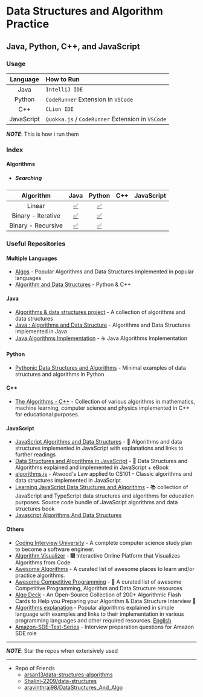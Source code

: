 # Data Structures and Algorithm Practice

## Java, Python, C++, and JavaScript

### Usage

|  Language  | How to Run                                       |
| :--------: | :----------------------------------------------- |
|    Java    | `IntelliJ IDE`                                   |
|   Python   | `CodeRunner` Extension in `VSCode`               |
|    C++     | `CLion IDE`                                      |
| JavaScript | `Quokka.js` / `CodeRunner` Extension in `VSCode` |

**_NOTE_**: This is how i run them

### Index

#### Algorithms

- ##### Searching

|     Algorithm      |                              Java                              |                              Python                              |  C++  | JavaScript |
| :----------------: | :------------------------------------------------------------: | :--------------------------------------------------------------: | :---: | :--------: |
|       Linear       |     [:white_check_mark:](src/main/java/LinearSearch.java)      |      [:white_check_mark:](src/main/python/linear_search.py)      |       |            |
| Binary - Iterative |     [:white_check_mark:](src/main/java/BinarySearch.java)      |      [:white_check_mark:](src/main/python/binary_search.py)      |       |            |
| Binary - Recursive | [:white_check_mark:](src/main/java/RecursiveBinarySearch.java) | [:white_check_mark:](src/main/python/recursive_binary_search.py) |       |            |

### Useful Repositories

#### Multiple Languages

- [Algos](https://github.com/iiitv/algos) - Popular Algorithms and Data Structures implemented in popular languages
- [Algorithm and Data Structures](https://github.com/akzare/Algorithms) - Python & C++

#### Java

- [Algorithms & data structures project](https://github.com/williamfiset/Algorithms) - A collection of algorithms and data structures
- [Java : Algorithms and Data Structure](https://github.com/phishman3579/java-algorithms-implementation) - Algorithms and Data Structures implemented in Java
- [Java Algorithms Implementation](https://github.com/lifeparticle/Java-Algorithms-Implementation) - ☕ Java Algorithms Implementation

#### Python

- [Pythonic Data Structures and Algorithms](https://github.com/keon/algorithms) - Minimal examples of data structures and algorithms in Python

#### C++

- [The Algorithms - C++](https://github.com/TheAlgorithms/C-Plus-Plus) - Collection of various algorithms in mathematics, machine learning, computer science and physics implemented in C++ for educational purposes.

#### JavaScript

- [JavaScript Algorithms and Data Structures](https://github.com/trekhleb/javascript-algorithms) - 📝 Algorithms and data structures implemented in JavaScript with explanations and links to further readings
- [Data Structures and Algorithms in JavaScript](https://github.com/amejiarosario/dsa.js-data-structures-algorithms-javascript) - 🥞 Data Structures and Algorithms explained and implemented in JavaScript + eBook
- [algorithms.js](https://github.com/felipernb/algorithms.js) - Atwood's Law applied to CS101 - Classic algorithms and data structures implemented in JavaScript
- [Learning JavaScript Data Structures and Algorithms](https://github.com/loiane/javascript-datastructures-algorithms) - 📚 collection of JavaScript and TypeScript data structures and algorithms for education purposes. Source code bundle of JavaScript algorithms and data structures book
- [Javascript Algorithms And Data Structures](https://github.com/ps0305/Javascript-Algorithms-And-Data-Structures)

#### Others

- [Coding Interview University](https://github.com/jwasham/coding-interview-university) - A complete computer science study plan to become a software engineer.
- [Algorithm Visualizer](https://github.com/algorithm-visualizer/algorithm-visualizer) - 🎆 Interactive Online Platform that Visualizes Algorithms from Code
- [Awesome Algorithms](https://github.com/tayllan/awesome-algorithms) - A curated list of awesome places to learn and/or practice algorithms.
- [Awesome Competitive Programming](https://github.com/lnishan/awesome-competitive-programming) - 💎 A curated list of awesome Competitive Programming, Algorithm and Data Structure resources
- [Algo Deck](https://github.com/teivah/algodeck) - An Open-Source Collection of 200+ Algorithmic Flash Cards to Help you Preparing your Algorithm & Data Structure Interview 💯
- [Algorithms explanation](https://github.com/TheAlgorithms/Algorithms-Explanation) - Popular algorithms explained in simple language with examples and links to their implementation in various programming languages and other required resources. [English](https://github.com/TheAlgorithms/Algorithms-Explanation/tree/master/en)
- [Amazon-SDE-Test-Series](https://github.com/FazeelUsmani/Amazon-SDE-Test-Series) - Interview preparation questions for Amazon SDE role

---

**_NOTE_**: Star the repos when extensively used

---

- Repo of Friends
  - [arsan13/data-structures-algorithms](https://github.com/arsan13/data-structures-algorithms)
  - [Shalini-2209/data-structures](https://github.com/Shalini-2209/data-structures)
  - [aravinthraj98/DataStructures_And_Algo](https://github.com/aravinthraj98/DataStructures_And_Algo)
